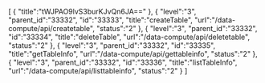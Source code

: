 [
	{
		"title":"tWJPAO9lvS3burKJvQn6JA=="
	},
	{
		"level":"3",
		"parent_id":"33332",
		"id":"33333",
		"title":"createTable",
		"url":"/data-compute/api/createtable",
		"status":"2"
	},
	{
		"level":"3",
		"parent_id":"33332",
		"id":"33334",
		"title":"deleteTable",
		"url":"/data-compute/api/deletetable",
		"status":"2"
	},
	{
		"level":"3",
		"parent_id":"33332",
		"id":"33335",
		"title":"getTableInfo",
		"url":"/data-compute/api/gettableinfo",
		"status":"2"
	},
	{
		"level":"3",
		"parent_id":"33332",
		"id":"33336",
		"title":"listTableInfo",
		"url":"/data-compute/api/listtableinfo",
		"status":"2"
	}
]
